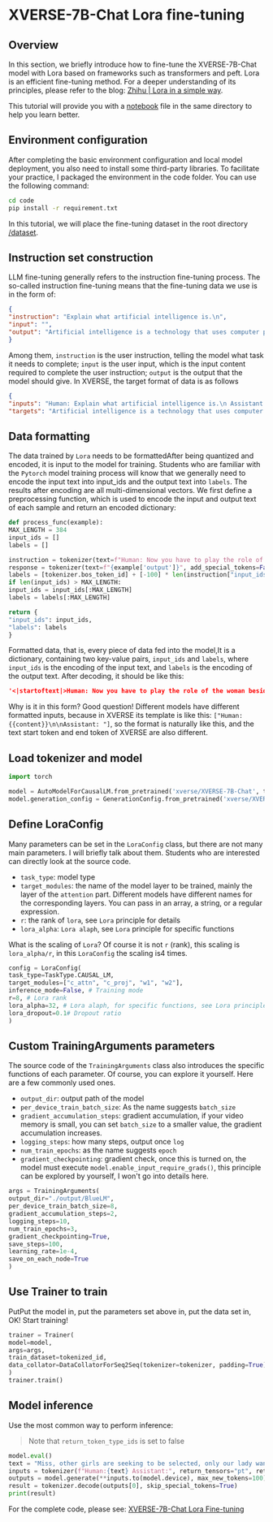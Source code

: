 # XVERSE-7B-Chat Lora fine-tuning

## Overview

In this section, we briefly introduce how to fine-tune the XVERSE-7B-Chat model with Lora based on frameworks such as transformers and peft. Lora is an efficient fine-tuning method. For a deeper understanding of its principles, please refer to the blog: [Zhihu | Lora in a simple way](https://zhuanlan.zhihu.com/p/650197598).

This tutorial will provide you with a [notebook](./05-XVERSE-7B-Chat%20Lora%20fine-tuning.ipynb) file in the same directory to help you learn better.

## Environment configuration

After completing the basic environment configuration and local model deployment, you also need to install some third-party libraries. To facilitate your practice, I packaged the environment in the code folder. You can use the following command:

```bash
cd code
pip install -r requirement.txt
```

In this tutorial, we will place the fine-tuning dataset in the root directory [/dataset](https://github.com/datawhalechina/self-llm/blob/master/dataset/huanhuan.json).

## Instruction set construction

LLM fine-tuning generally refers to the instruction fine-tuning process. The so-called instruction fine-tuning means that the fine-tuning data we use is in the form of:

```json
{
"instruction": "Explain what artificial intelligence is.\n",
"input": "",
"output": "Artificial intelligence is a technology that uses computer programs and algorithms to create human-like intelligence, allowing computers to show human-like capabilities in problem solving, learning, reasoning, and natural language processing."
}
```

Among them, `instruction` is the user instruction, telling the model what task it needs to complete; `input` is the user input, which is the input content required to complete the user instruction; `output` is the output that the model should give. In XVERSE, the target format of data is as follows

```json
{
"inputs": "Human: Explain what artificial intelligence is.\n Assistant:", 
"targets": "Artificial intelligence is a technology that uses computer programs and algorithms to create human-like intelligence, allowing computers to show human-like capabilities in problem solving, learning, reasoning, and natural language processing."}
```

## Data formatting

The data trained by `Lora` needs to be formattedAfter being quantized and encoded, it is input to the model for training. Students who are familiar with the `Pytorch` model training process will know that we generally need to encode the input text into input_ids and the output text into `labels`. The results after encoding are all multi-dimensional vectors. We first define a preprocessing function, which is used to encode the input and output text of each sample and return an encoded dictionary:

```python
def process_func(example):
MAX_LENGTH = 384
input_ids = []
labels = []

instruction = tokenizer(text=f"Human: Now you have to play the role of the woman beside the emperor--Zhen Huan\n\n {example['instruction']}{example['input']}Assistant:", add_special_tokens=False)
response = tokenizer(text=f"{example['output']}", add_special_tokens=False)input_ids = [tokenizer.bos_token_id] + instruction["input_ids"] + response["input_ids"] + [tokenizer.eos_token_id]
labels = [tokenizer.bos_token_id] + [-100] * len(instruction["input_ids"]) + response["input_ids"] + [tokenizer.eos_token_id]
if len(input_ids) > MAX_LENGTH:
input_ids = input_ids[:MAX_LENGTH]
labels = labels[:MAX_LENGTH]

return {
"input_ids": input_ids,
"labels": labels
}
```

Formatted data, that is, every piece of data fed into the model,It is a dictionary, containing two key-value pairs, `input_ids` and `labels`, where `input_ids` is the encoding of the input text, and `labels` is the encoding of the output text. After decoding, it should be like this:

```json
'<|startoftext|>Human: Now you have to play the role of the woman beside the emperor--Zhen Huan\n\n This doctor Wen is also weird. Everyone knows that the doctor cannot take the pulse and diagnose diseases for people other than the royal family without the emperor's order. But he comes to our house every ten days or half a month. Assistant: You two talk too much. I should ask doctor Wen for a dose of medicine to treat you well. <|endoftext|>'
```

Why is it in this form? Good question! Different models have different formatted inputs, because in XVERSE its template is like this: `["Human: {{content}}\n\nAssistant: "]`, so the format is naturally like this, and the text start token and end token of XVERSE are also different.

## Load tokenizer and model

```python
import torch

model = AutoModelForCausalLM.from_pretrained('xverse/XVERSE-7B-Chat', trust_remote_code=True, torch_dtype=torch.half, device_map="auto")
model.generation_config = GenerationConfig.from_pretrained('xverse/XVERSE-7B-Chat')
```

## Define LoraConfig

Many parameters can be set in the `LoraConfig` class, but there are not many main parameters. I will briefly talk about them. Students who are interested can directly look at the source code.

- `task_type`: model type
- `target_modules`: the name of the model layer to be trained, mainly the layer of the `attention` part. Different models have different names for the corresponding layers. You can pass in an array, a string, or a regular expression.
- `r`: the rank of `lora`, see `Lora` principle for details
- `lora_alpha`: `Lora alaph`, see `Lora` principle for specific functions

What is the scaling of `Lora`? Of course it is not `r` (rank), this scaling is `lora_alpha/r`, in this `LoraConfig` the scaling is4 times.

```python
config = LoraConfig(
task_type=TaskType.CAUSAL_LM, 
target_modules=["c_attn", "c_proj", "w1", "w2"],
inference_mode=False, # Training mode
r=8, # Lora rank
lora_alpha=32, # Lora alaph, for specific functions, see Lora principle
lora_dropout=0.1# Dropout ratio
)
```

## Custom TrainingArguments parameters

The source code of the `TrainingArguments` class also introduces the specific functions of each parameter. Of course, you can explore it yourself. Here are a few commonly used ones.

- `output_dir`: output path of the model
- `per_device_train_batch_size`: As the name suggests `batch_size`
- `gradient_accumulation_steps`: gradient accumulation, if your video memory is small, you can set `batch_size` to a smaller value, the gradient accumulation increases.
- `logging_steps`: how many steps, output once `log`
- `num_train_epochs`: as the name suggests `epoch`
- `gradient_checkpointing`: gradient check, once this is turned on, the model must execute `model.enable_input_require_grads()`, this principle can be explored by yourself, I won't go into details here.

```python
args = TrainingArguments(
output_dir="./output/BlueLM",
per_device_train_batch_size=8,
gradient_accumulation_steps=2,
logging_steps=10,
num_train_epochs=3,
gradient_checkpointing=True,
save_steps=100,
learning_rate=1e-4,
save_on_each_node=True
)
```

## Use Trainer to train

PutPut the model in, put the parameters set above in, put the data set in, OK! Start training! 

```python
trainer = Trainer(
model=model,
args=args,
train_dataset=tokenized_id,
data_collator=DataCollatorForSeq2Seq(tokenizer=tokenizer, padding=True),
)
trainer.train()
```

## Model inference

Use the most common way to perform inference:
> Note that `return_token_type_ids` is set to false

```python
model.eval()
text = "Miss, other girls are seeking to be selected, only our lady wants to be put down, the Bodhisattva must remember it really——"
inputs = tokenizer(f"Human:{text} Assistant:", return_tensors="pt", return_token_type_ids=False, )
outputs = model.generate(**inputs.to(model.device), max_new_tokens=100)
result = tokenizer.decode(outputs[0], skip_special_tokens=True)
print(result)
```

For the complete code, please see: [XVERSE-7B-Chat Lora Fine-tuning](./05-XVERSE-7B-Chat%20Lora%20Fine-tuning.py)